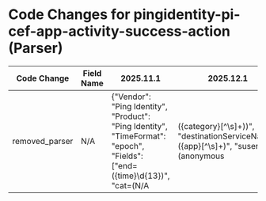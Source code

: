 # Code Changes for pingidentity-pi-cef-app-activity-success-action (Parser)

| Code Change | Field Name | 2025.11.1 | 2025.12.1 |
|-------------|------------|-----------|------------|
| removed_parser | N/A | {"Vendor": "Ping Identity", "Product": "Ping Identity", "TimeFormat": "epoch", "Fields": ["end=({time}\d{13})", "cat=(N\/A|({category}[^\s]+))", "destinationServiceName=({app}[^\s]+)", "suser=(anonymous|({email_address}[^\s]+))", "\"ipAddress\":\"({src_ip}((([0-9a-fA-F.]{0,4}):{1,2}){1,7}([0-9a-fA-F]){0,4})|(((25[0-5]|(2[0-4]|1\d|[0-9]|)\d)\.?\b){4}))(:({src_port}\d+))?\"", "\"source\":\"({alert_name}[^\"]+)\"", "\"action\"*:\{\"*type\"*:\"*({event_name}[^\"}]+)\"", "\"result\"*:\{\"*status\"*:\"*({result}[^\",]+)", "\"message\"*:\"*({event_name}[^\"]+)\"", "\"idpEntityId\"*:\"*({url}[^\"]+)\"", "\"client\"*:\{\"*id\"*:\"*({user_agent}[^\"]+)\"", "msg=({additional_info}.+?)\soldFile="], "Name": "pingidentity-pi-cef-app-activity-success-action", "Conditions": ["CEF:", "destinationServiceName=ping", "action", "suser=", "status:"], "DupFields": ["event_name->operation"], "ParserVersion": "v1.0.0"} | N/A |